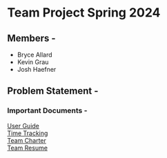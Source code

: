 # Team Project Spring 2024

## Members -
* Bryce Allard
* Kevin Grau
* Josh Haefner

## Problem Statement -


### Important Documents - 
[User Guide](Docs/UserGuide.md)  
[Time Tracking](Docs/TimeTracker.md)  
[Team Charter](Docs/TeamCharter.md)  
[Team Resume](Docs/TeamResume.md)  
